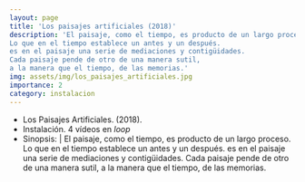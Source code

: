```yaml
---
layout: page
title: 'Los paisajes artificiales (2018)'
description: 'El paisaje, como el tiempo, es producto de un largo proceso.
Lo que en el tiempo establece un antes y un después.
es en el paisaje una serie de mediaciones y contigüidades.
Cada paisaje pende de otro de una manera sutil,
a la manera que el tiempo, de las memorias.'
img: assets/img/los_paisajes_artificiales.jpg
importance: 2
category: instalacion
---
```


- Los Paisajes Artificiales. (2018).
- Instalación. 4 vídeos en *loop*
- Sinopsis: |
El paisaje, como el tiempo, es producto de un largo proceso.
Lo que en el tiempo establece un antes y un después.
es en el paisaje una serie de mediaciones y contigüidades.
Cada paisaje pende de otro de una manera sutil,
a la manera que el tiempo, de las memorias.